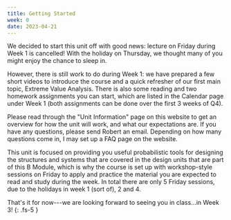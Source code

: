 ```yaml
---
title: Getting Started
week: 0
date: 2023-04-21
---
```


We decided to start this unit off with good news: lecture on Friday during Week 1 is cancelled! With the holiday on Thursday, we thought many of you might enjoy the chance to sleep in.

However, there is still work to do during Week 1: we have prepared a few short videos to introduce the course and a quick refresher of our first main topic, Extreme Value Analysis. There is also some reading and two homework assignments you can start, which are listed in the Calendar page under Week 1 (both assignments can be done over the first 3 weeks of Q4).

Please read through the "Unit Information" page on this website to get an overview for how the unit will work, and what our expectations are. If you have any questions, please send Robert an email. Depending on how many questions come in, I may set up a FAQ page on the website.

This unit is focused on providing you useful probabilistic tools for designing the structures and systems that are covered in the design units that are part of this B Module, which is why the course is set up with workshop-style sessions on Friday to apply and practice the material you are expected to read and study during the week. In total there are only 5 Friday sessions, due to the holidays in week 1 (sort of), 2 and 4.

That's it for now---we are looking forward to seeing you in class...in Week 3!
{: .fs-5 }

